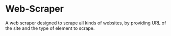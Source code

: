# Web-Scraper
A web scraper designed to scrape all kinds of websites, by providing URL of the site and the type of element to scrape.
